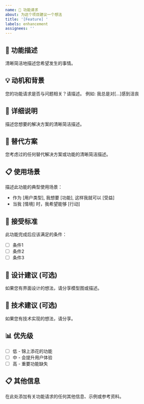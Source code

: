 ```yaml
---
name: 🚀 功能请求
about: 为这个项目建议一个想法
title: '[Feature] '
labels: enhancement
assignees: ''
---
```


## 🚀 功能描述
清晰简洁地描述您希望发生的事情。

## 💡 动机和背景
您的功能请求是否与问题相关？请描述。
例如: 我总是对[...]感到沮丧

## 📝 详细说明
描述您想要的解决方案的清晰简洁描述。

## 🔄 替代方案
您考虑过的任何替代解决方案或功能的清晰简洁描述。

## 📋 使用场景
描述此功能的典型使用场景：
- 作为 [用户类型], 我想要 [功能], 这样我就可以 [受益]
- 当我 [情境] 时，我希望能够 [行动]

## 🎯 接受标准
此功能完成后应该满足的条件：
- [ ] 条件1
- [ ] 条件2
- [ ] 条件3

## 📱 设计建议 (可选)
如果您有界面设计的想法，请分享模型图或描述。

## 🔧 技术建议 (可选)
如果您有技术实现的想法，请分享。

## 📊 优先级
- [ ] 低 - 锦上添花的功能
- [ ] 中 - 会提升用户体验
- [ ] 高 - 重要功能缺失

## 📋 其他信息
在此处添加有关功能请求的任何其他信息、示例或参考资料。